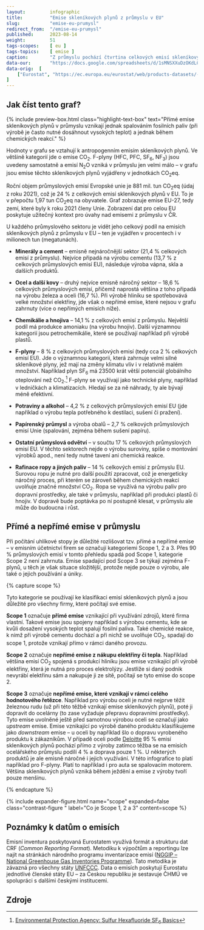 ```yaml
---
layout:         infographic
title:          "Emise skleníkových plynů z průmyslu v EU"
slug:           "emise-eu-prumysl"
redirect_from:  "/emise-eu-prumysl"
published:      2023-08-14
weight:         51
tags-scopes:    [ eu ]
tags-topics:    [ emise ]
caption:        "Z průmyslu pochází čtvrtina celkových emisí skleníkových plynů v Evropské unii. Průmysl je tak po výrobě elektřiny a tepla a po dopravě třetím největším producentem těchto emisí."
data-our:       "https://docs.google.com/spreadsheets/d/1sMNSXXuDzOKdLCsZQ8UDgzVqvq9m0-80cfZseI35Ui0/edit#gid=0"
data-orig:  [  
    ["Eurostat", "https://ec.europa.eu/eurostat/web/products-datasets/-/ENV_AIR_GGE"]
]
---
```


## Jak číst tento graf?

{% include preview-box.html
    class="highlight-text-box"
    text="Přímé emise skleníkových plynů v průmyslu vznikají jednak spalováním fosilních paliv (při výrobě je často nutné dosáhnout vysokých teplot) a jednak během chemických reakcí."
%}

Hodnoty v grafu se vztahují k <glossary id="antropogennisklenikoveplyny">antropogenním emisím</glossary> skleníkových plynů. Ve většině kategorií jde o emise CO<sub>2</sub>. F-plyny (HFC, PFC, SF<sub>6</sub>, NF<sub>3</sub>) jsou uvedeny samostatně a emisí N<sub>2</sub>O vzniká v průmyslu jen velmi málo – v grafu jsou emise těchto skleníkových plynů vyjádřeny v jednotkách <glossary id="co2eq">CO<sub>2</sub>eq</glossary>.

Roční objem průmyslových emisí Evropské unie je 881 mil. tun CO<sub>2</sub>eq (údaj z roku 2021), což je 24 % z celkových emisí skleníkových plynů v EU. To je v přepočtu 1,97 tun CO<sub>2</sub>eq na obyvatele. Graf zobrazuje emise EU-27, tedy zemí, které byly k roku 2021 členy Unie. Zobrazení dat pro celou EU poskytuje užitečný kontext pro úvahy nad emisemi z průmyslu v ČR.

U každého průmyslového sektoru je vidět jeho celkový podíl na emisích skleníkových plynů z průmyslu v EU – ten je vyjádřen v procentech i v milionech tun (megatunách).

* **Minerály a cement** – emisně nejnáročnější sektor (21,4 % celkových emisí z průmyslu). Nejvíce připadá na výrobu cementu (13,7 % z celkových průmyslových emisí EU), následuje výroba vápna, skla a dalších produktů.

* **Ocel a další kovy** – druhý nejvíce emisně náročný sektor – 18,6 % celkových průmyslových emisí, přičemž naprostá většina z toho připadá na výrobu železa a oceli (16,7 %). Při výrobě hliníku se spotřebovává velké množství elektřiny, jde však o nepřímé emise, které nejsou v grafu zahrnuty (více o nepřímých emisích níže).

* **Chemikálie a hnojiva** – 14,1 % z celkových emisí z průmyslu. Největší podíl má produkce amoniaku (na výrobu hnojiv). Další významnou kategorií jsou petrochemikálie, které se používají například při výrobě plastů.

* **F-plyny** – 8 % z celkových průmyslových emisí (tedy cca 2 % celkových emisí EU). Jde o významnou kategorii, která zahrnuje velmi silné skleníkové plyny, jež mají na změny klimatu vliv i v relativně malém množství. Například plyn SF<sub>6</sub> má 23500 krát větší potenciál globálního oteplování než CO<sub>2</sub>.[^gwp] F-plyny se využívají jako technické plyny, například v ledničkách a klimatizacích. Hledají se za ně náhrady, ty ale bývají méně efektivní.

* **Potraviny a alkohol** – 4,2 % z celkových průmyslových emisí EU (jde například o výrobu tepla potřebného k destilaci, sušení či pražení).

* **Papírenský průmysl** a výroba obalů – 2,7 % celkových průmyslových emisí Unie (spalování, zejména během sušení papíru).

* **Ostatní průmyslová odvětví** – v součtu 17 % celkových průmyslových emisí EU. V těchto sektorech nejde o výrobu suroviny, spíše o montování výrobků apod., není tedy nutné tavení ani chemická reakce.

* **Rafinace ropy a jiných paliv** – 14 % celkových emisí z průmyslu EU. Surovou ropu je nutné pro další použití zpracovat, což je energeticky náročný proces, při kterém se zároveň během chemických reakcí uvolňuje značné množství CO<sub>2</sub>. Ropa se využívá na výrobu paliv pro dopravní prostředky, ale také v průmyslu, například při produkci plastů či hnojiv. V dopravě bude poptávka po ní postupně klesat, v průmyslu ale může do budoucna i růst.

## Přímé a nepřímé emise v průmyslu

Při počítání uhlíkové stopy je důležité rozlišovat tzv. přímé a nepřímé emise – v emisním účetnictví firem se označují kategoriemi Scope 1, 2 a 3. Přes 90 % průmyslových emisí v tomto přehledu spadá pod Scope 1, kategorie Scope 2 není zahrnuta. Emise spadající pod Scope 3 se týkají zejména F-plynů, u těch je však situace složitější, protože nejde pouze o výrobu, ale také o jejich používání a úniky.

{% capture scope %}

Tyto kategorie se používají ke klasifikaci emisí skleníkových plynů a jsou důležité pro všechny firmy, které počítají své emise.

<div class="barvy-vodiku" markdown="1">

**Scope 1** označuje **přímé emise** vznikající při využívání zdrojů, které firma vlastní. Takové emise jsou spojeny například s výrobou cementu, kde se kvůli dosažení vysokých teplot spalují fosilní paliva. Také chemické reakce, k nimž při výrobě cementu dochází a při nichž se uvolňuje CO<sub>2</sub>, spadají do scope 1, protože vznikají přímo v rámci daného provozu.

**Scope 2** označuje **nepřímé emise z nákupu elektřiny či tepla**. Například většina emisí CO<sub>2</sub> spojená s produkcí hliníku jsou emise vznikající při výrobě elektřiny, která je nutná pro proces elektrolýzy. Jestliže si daný podnik nevyrábí elektřinu sám a nakupuje ji ze sítě, počítají se tyto emise do scope 2.

**Scope 3** označuje **nepřímé emise, které vznikají v rámci celého hodnotového řetězce**. Například pro výrobu oceli je nutné nejprve těžit železnou rudu (už při této těžbě vznikají emise skleníkových plynů), poté ji dopravit do ocelárny (to zase vyžaduje přepravu dopravními prostředky). Tyto emise uvolněné ještě před samotnou výrobou oceli se označují jako *upstream* emise. Emise vznikající po výrobě daného produktu klasifikujeme jako *downstream* emise – u oceli by například šlo o dopravu vyrobeného produktu k zákazníkům. V případě oceli podle [Deloitte](https://www2.deloitte.com/nl/nl/pages/sustainability/articles/decarbonizing-the-steel-value-chain.html) 95 % emisí skleníkových plynů pochází přímo z výroby zatímco těžba se na emisích ocelářského průmyslu podílí 4 % a doprava pouze 1 %. U některých produktů je ale emisně náročné i jejich využívání. V této infografice to platí například pro F-plyny. Platí to například i pro auta se spalovacím motorem. Většina skleníkových plynů vzniká během ježdění a emise z výroby tvoří pouze menšinu.
</div>

{% endcapture %}

{% include expander-figure.html
    name="scope"
    expanded=false
    class="contrast-figure "
    label="Co je Scope 1, 2 a 3"
    content=scope
%}

## Poznámky k datům o emisích

Emisní inventura poskytovaná Eurostatem využívá formát a strukturu dat CRF (_Common Reporting Format_). Metodiku k výpočtům a reportingu lze najít na stránkách národního programu inventarizace emisí ([NGGIP – National Greenhouse Gas Inventories Programme](https://www.ipcc-nggip.iges.or.jp/)). Tato metodika je závazná pro všechny státy [UNFCCC](https://cs.wikipedia.org/wiki/R%C3%A1mcov%C3%A1_%C3%BAmluva_OSN_o_zm%C4%9Bn%C4%9B_klimatu). Data o emisích poskytují Eurostatu jednotlivé členské státy EU – za Českou republiku je sestavuje ČHMÚ ve spolupráci s dalšími českými institucemi.

## Zdroje

[^gwp]: [Environmental Protection Agency: Sulfur Hexafluoride SF<sub>6</sub> Basics](https://www.epa.gov/eps-partnership/sulfur-hexafluoride-sf6-basics)
